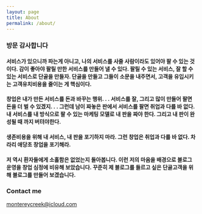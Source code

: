 ```yaml
---
layout: page
title: About
permalink: /about/
---
```



### 방문 감사합니다

#### 서비스가 있으니까 파는게 아니고, 나의 서비스를 사줄 사람이라도 있어야 팔 수 있는 것이다. 감이 좋아야 팔릴 만한 서비스를 만들어 낼 수 있다. 팔릴 수 있는 서비스, 잘 할 수 있는 서비스로 단골을 만들자. 단골을 만들고 그들이 소문을 내주면서, 고객을 유입시키는 고객유치비용을 줄이는 게 핵심이다.

#### 창업은 내가 만든 서비스를 돈과 바꾸는 행위. . .  서비스를 잘, 그리고 많이 만들어 팔면 돈을 더 벌 수 있겠지. . .   그런데 남이 짜놓은 판에서 서비스를 팔면 취업과 다를 바 없다. 내 서비스를 내 방식으로 팔 수 있는 마케팅 모델로 내 판을 짜야 한다. 그리고 내 판이 완성될 때 까지 버텨야한다.   

#### 생존비용을 위해 내 서비스, 내 판을 포기하지 마라. 그런 창업은 취업과 다를 바 없다. 차라리 애당초 창업을 포기해라.     

#### 저 역시 환자들에게 소홀함은 없었는지 돌아봅니다. 이런 저의 마음을 배경으로 블로그 운영을 창업 심정에 비유해 보았습니다. 꾸준히 제 블로그를 들르고 싶은 단골고객을 위해 블로그를 만들어 보겠습니다.  


### Contact me

[montereycreek@icloud.com](mailto:montereycreek@icloud.com)
